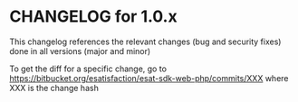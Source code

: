 CHANGELOG for 1.0.x
===================

This changelog references the relevant changes (bug and security fixes) done
in all versions (major and minor)

To get the diff for a specific change, go to https://bitbucket.org/esatisfaction/esat-sdk-web-php/commits/XXX where
XXX is the change hash
